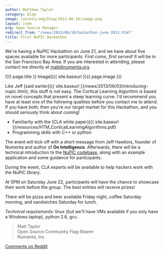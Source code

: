 ```yaml
---
author: Matthew Taylor
category: blog
image: /assets/img/blog/2013-06-10/image.png
layout: item
org: Open Source Manager
redirect_from: "/news/2013/06/10/hackathon-june-2013.html"
title: First NuPIC Hackathon
---
```


We're having a NuPIC Hackathon on June 21, and we have about five spaces
available for more participants. *First come, first served!* It will be in the
San Francisco Bay Area. If you are interested in attending, please contact me
directly at <matt@numenta.org>.

![{{ page.title }} Image]({{ site.baseurl }}{{ page.image }})

Like Jeff
[said earlier]({{ site.baseurl }}/news/2013/06/03/introducing-nupic.html), this
stuff is not easy. The Cortical Learning Algorithm is based on novel concepts
that present a steep learning curve. I'd recommend you have at least one of the
following qualities before you contact me to attend. If you have both, then
you're our target market for this Hackathon, and you should seriously think
about coming!

- <i></i> Familiarity with the [CLA white paper]({{ site.baseurl }}/resources/HTM_CorticalLearningAlgorithms.pdf)
- <i></i> Programming skills with C++ or python

The event will kick off with a short message from Jeff Hawkins, founder of
Numenta and author of **On Intelligence**. Afterwards, there will be a technical
introduction to the [NuPIC codebase](http://github.com/numenta/nupic), along
with an example application and some guidance for participants.

During the event, CLA experts will be available to help hackers work with the
NuPIC library.

At 5PM on Saturday June 22, participants will have the chance to showcase their
work before the group. The best entries will receive prizes!

There will be pizza and beer available Friday night, coffee Saturday morning,
and sandwiches Saturday for lunch.

*Technical requirements:* linux (but we'll have VMs available if you only have a
Windows laptop), python 2.6, gcc.

> Matt Taylor <br/>
> Open Source Community Flag-Bearer <br/>
> Numenta, Inc.

[Comments on Reddit](http://www.reddit.com/r/MachineLearning/comments/1g4vi9/first_nupic_hackathon/)
